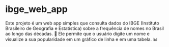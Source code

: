 # ibge_web_app
Este projeto é um web app simples que consulta dados do IBGE (Instituto Brasileiro de Geografia e Estatística) sobre a frequência de nomes no Brasil ao longo das décadas. 🔎 Ele permite que o usuário digite um nome e visualize a sua popularidade em um gráfico de linha e em uma tabela. 📊
